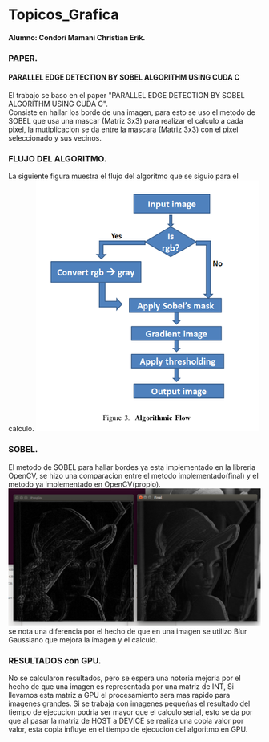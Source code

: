 # Topicos_Grafica
#### Alumno: Condori Mamani Christian Erik.
### PAPER.
#### PARALLEL EDGE DETECTION BY SOBEL ALGORITHM USING CUDA C
El trabajo se baso en el paper "PARALLEL EDGE DETECTION BY SOBEL ALGORITHM USING CUDA C".<br />
Consiste en hallar los borde de una imagen, para esto se uso el metodo de SOBEL que usa una mascar (Matriz 3x3) para realizar el calculo a cada pixel, la mutiplicacion se da entre la mascara (Matriz 3x3) con el pixel seleccionado y sus vecinos.
### FLUJO DEL ALGORITMO.
La siguiente figura muestra el flujo del algoritmo que se siguio para el calculo.
![alt text](shot/flujo.png)

### SOBEL.
El metodo de SOBEL para hallar bordes ya esta implementado en la libreria OpenCV, se hizo una comparacion entre el metodo implementado(final) y el metodo ya implementado en OpenCV(propio). 
![alt text](shot/img1.png)
se nota una diferencia por el hecho de que en una imagen se utilizo Blur Gaussiano que mejora la imagen y el calculo.

### RESULTADOS con GPU.
No se calcularon resultados, pero se espera una notoria mejoria por el hecho de que una imagen es representada por una matriz de INT, Si llevamos esta matriz a GPU el procesamiento sera mas rapido para imagenes grandes. Si se trabaja con imagenes pequeñas el resultado del tiempo de ejecucion podria ser mayor que el calculo serial, esto se da por que al pasar la matriz de HOST a DEVICE se realiza una copia valor por valor, esta copia influye en el tiempo de ejecucion del algoritmo en GPU.

